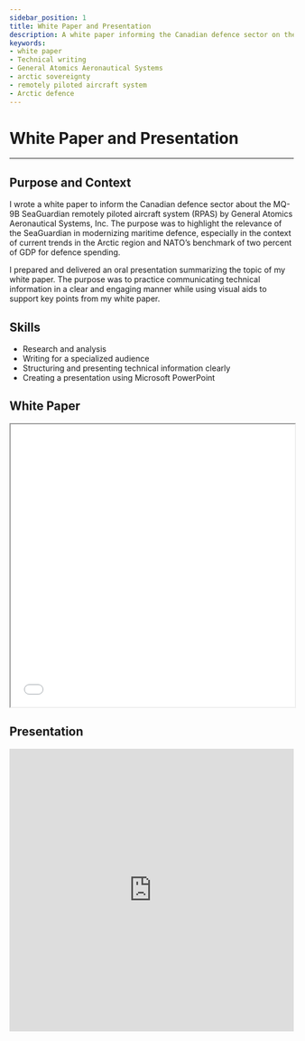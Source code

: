 ```yaml
---
sidebar_position: 1
title: White Paper and Presentation
description: A white paper informing the Canadian defence sector on the MQ-9B SeaGuardian RPAS and its role in modernizing maritime defence amid Arctic security trends and NATO defence spending benchmarks
keywords: 
- white paper
- Technical writing
- General Atomics Aeronautical Systems
- arctic sovereignty
- remotely piloted aircraft system
- Arctic defence 
---
```

# White Paper and Presentation

---

## Purpose and Context

I wrote a white paper to inform the Canadian defence sector about the MQ-9B SeaGuardian remotely piloted aircraft system (RPAS) by General Atomics Aeronautical Systems, Inc. The purpose was to highlight the relevance of the SeaGuardian in modernizing maritime defence, especially in the context of current trends in the Arctic region and NATO’s benchmark of two percent of GDP for defence spending.

I prepared and delivered an oral presentation summarizing the topic of my white paper. The purpose was to practice communicating technical information in a clear and engaging manner while using visual aids to support key points from my white paper.

## Skills
- Research and analysis
- Writing for a specialized audience
- Structuring and presenting technical information clearly
- Creating a presentation using Microsoft PowerPoint 

## White Paper
<iframe
  src="/Portfolio/files/white.pdf"
  width="100%"
  height="500px"
></iframe>

## Presentation 
<iframe width="100%" height="500px" src="https://www.youtube.com/embed/5TLwN55bXEE?si=F_AIDi2dzmswQSou" title="YouTube video player" frameborder="0" allow="accelerometer; autoplay; clipboard-write; encrypted-media; gyroscope; picture-in-picture; web-share" referrerpolicy="strict-origin-when-cross-origin" allowfullscreen></iframe>